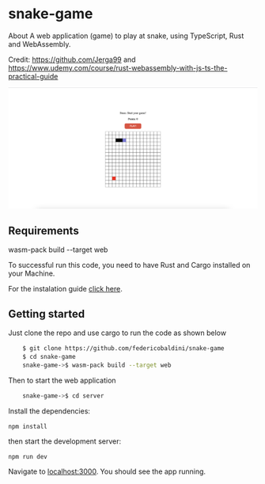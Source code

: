 # snake-game

About
A web application (game) to play at snake, using TypeScript, Rust and WebAssembly.

Credit: https://github.com/Jerga99 and https://www.udemy.com/course/rust-webassembly-with-js-ts-the-practical-guide

<p align="center">
  <img src="https://github.com/federicobaldini/snake-game/blob/master/application.png" alt="login" />
</p>

## Requirements

wasm-pack build --target web

To successful run this code, you need to have Rust and Cargo installed on your Machine.

For the instalation guide [click here](https://www.rust-lang.org/learn/get-started).

## Getting started 

Just clone the repo and use cargo to run the code as shown below

```bash
    $ git clone https://github.com/federicobaldini/snake-game
    $ cd snake-game
    snake-game->$ wasm-pack build --target web
```

Then to start the web application 

```bash
    snake-game->$ cd server
```

Install the dependencies:

```
npm install
```

then start the development server:

```
npm run dev
```

Navigate to [localhost:3000](http://localhost:3000). You should see the app running.
